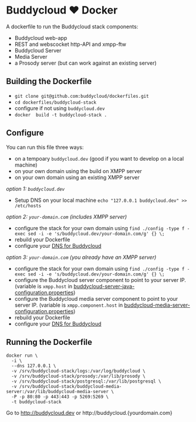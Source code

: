 Buddycloud ♥ Docker
===================

A dockerfile to run the Buddycloud stack components:
* Buddycloud web-app
* REST and webscocket http-API and xmpp-ftw
* Buddycloud Server
* Media Server
* a Prosody server (but can work against an existing server)

## Building the Dockerfile

* `git clone git@github.com:buddycloud/dockerfiles.git`
* `cd dockerfiles/buddycloud-stack`
* configure if not using `buddycloud.dev`
* `docker  build -t buddycloud-stack .`

## Configure

You can run this file three ways:
* on a tempoary `buddycloud.dev` (good if you want to develop on a local machine)
* on your own domain using the build on XMPP server
* on your own domain using an existing XMPP server

*option 1: `buddycloud.dev`*

* Setup DNS on your local machine `echo "127.0.0.1 buddycloud.dev" >> /etc/hosts`

*option 2: `your-domain.com` (includes XMPP server)*

* configure the stack for your own domain using `find ./config -type f -exec sed -i -e 's/buddycloud.dev/your-domain.com/g' {} \;`
* rebuild your Dockerfile
* configure your [DNS for Buddycloud](http://buddycloud.com/install#buddycloud_dns_)

*option 3: `your-domain.com` (you already have an XMPP server)*

* configure the stack for your own domain using `find ./config -type f -exec sed -i -e 's/buddycloud.dev/your-domain.com/g' {} \;`
* configure the Buddycloud server component to point to your server IP. (variable is `xmpp.host` in  [buddycloud-server-java-configuration.properties](https://github.com/buddycloud/dockerfiles/blob/master/buddycloud-stack/config/buddycloud-server-java-configuration.properties))
* configure the Buddycloud media server component to point to your server IP. (variable is `xmpp.component.host` in [buddycloud-media-server-configuration.properties](https://github.com/buddycloud/dockerfiles/blob/master/buddycloud-stack/config/buddycloud-media-server-configuration.properties))
* rebuild your Dockerfile
* configure your [DNS for Buddycloud](http://buddycloud.com/install#buddycloud_dns_)

## Running the Dockerfile

```
docker run \
  -i \
  --dns 127.0.0.1 \
  -v /srv/buddycloud-stack/logs:/var/log/buddycloud \
  -v /srv/buddycloud-stack/prosody:/var/lib/prosody \
  -v /srv/buddycloud-stack/postgresql:/var/lib/postgresql \
  -v /srv/buddycloud-stack/buddycloud-media-server:/var/lib/buddycloud-media-server \
  -P -p 80:80 -p 443:443 -p 5269:5269 \
  -t buddycloud-stack
```

Go to http://buddycloud.dev or http://buddycloud.{yourdomain.com}
